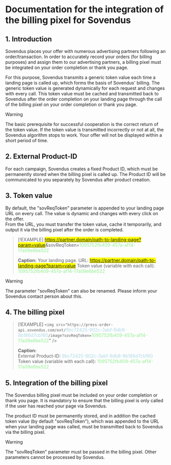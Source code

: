 # Documentation for the integration of the billing pixel for Sovendus

## 1. Introduction
Sovendus places your offer with numerous advertising partners following an order/transaction. In order to 
accurately record your orders (for billing purposes) and assign them to our advertising partners, a billing pixel must 
be integrated on your order completion or thank you page. 
 
For this purpose, Sovendus transmits a generic token value each time a landing page is called up, which forms the 
basis of Sovendus' billing. The generic token value is generated dynamically for each request and changes with every 
call. This token value must be cached and transmitted back to Sovendus after the order completion on your landing 
page through the call of the billing pixel on your order completion or thank you page. 

> [!WARNING]
> The basic prerequisite for successful cooperation is the correct return of the token value. 
> If the token value is transmitted incorrectly or not at all, the Sovendus algorithm stops to work. Your offer will not be  displayed within a short period of time.

## 2. External Product-ID 
For each campaign, Sovendus creates a fixed Product ID, which must be permanently stored when the billing pixel is 
called up. The Product ID will be communicated to you separately by Sovendus after product creation.

## 3. Token value 
By default, the "sovReqToken" parameter is appended to your landing page URL on every call. The value is dynamic 
and changes with every click on the offer.  
From the URL, you must transfer the token value, cache it temporarily, and output it via the billing pixel after the 
order is completed.

> [!EXAMPLE]
> <mark>https://partner.domain/path-to-landing-page?param=value</mark>&sovReqToken=<span style="color:lightgreen">1095752fb409-457a-af14-17a09e6be522</span>
> 
> **Caption:**
> Your landing page. URL: <mark>https://partner.domain/path-to-landing-page?param=value</mark>
Token value (variable with each call): <span style="color:lightgreen">1095752fb409-457a-af14-17a09e6be522</span>

> [!WARNING]
> The parameter "sovReqToken" can also be renamed.
> Please inform your Sovendus contact person about this.

## 4. The billing pixel
> [!EXAMPLE]
> ```<img src="https://press-order-api.sovendus.com/ext/```<span style="color:lightblue">9bc72425-902c-3abf-9db8-8b186d7cb160</span>```/image?sovReqToken=```<span style="color:lightgreen">1095752fb409-457a-af14-17a09e6be522</span>" />
>
> **Caption:**\
> External Product-ID: <span style="color:lightblue">9bc72425-902c-3abf-9db8-8b186d7cb160</span> \
Token value (variable with each call): <span style="color:lightgreen">1095752fb409-457a-af14-17a09e6be522</span>

## 5. Integration of the billing pixel 
The Sovendus billing pixel must be included on your order completion or thank you page. It is mandatory to ensure that the billing pixel is only called if the user has reached your page via Sovendus.

The product ID must be permanently stored, and in addition the cached token value (by default "sovReqToken"), which was appended to the URL when your landing page was called, must be transmitted back to Sovendus via the billing pixel.

> [!WARNING]
> The "sovReqToken" parameter must be passed in the billing pixel.
> Other parameters cannot be processed by Sovendus.